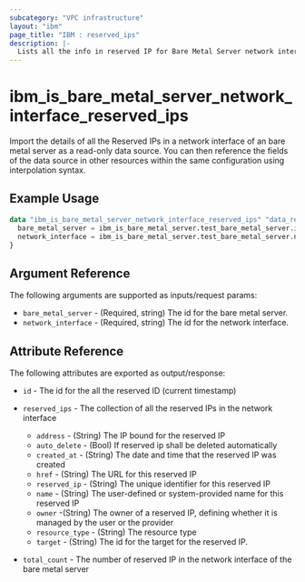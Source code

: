 ```yaml
---
subcategory: "VPC infrastructure"
layout: "ibm"
page_title: "IBM : reserved_ips"
description: |-
  Lists all the info in reserved IP for Bare Metal Server network interface.
---
```


# ibm\_is_bare_metal_server_network_interface_reserved_ips

Import the details of all the Reserved IPs in a network interface of an bare metal server as a read-only data source. You can then reference the fields of the data source in other resources within the same configuration using interpolation syntax.

## Example Usage

```terraform
data "ibm_is_bare_metal_server_network_interface_reserved_ips" "data_reserved_ips" {
  bare_metal_server = ibm_is_bare_metal_server.test_bare_metal_server.id
  network_interface = ibm_is_bare_metal_server.test_bare_metal_server.network_interfaces.0.id
}
```

## Argument Reference

The following arguments are supported as inputs/request params:

* `bare_metal_server` - (Required, string) The id for the bare metal server.
* `network_interface` - (Required, string) The id for the network interface.


## Attribute Reference

The following attributes are exported as output/response:

- `id` - The id for the all the reserved ID (current timestamp)
- `reserved_ips` - The collection of all the reserved IPs in the network interface
   - `address` - (String) The IP bound for the reserved IP
   - `auto_delete` - (Bool) If reserved ip shall be deleted automatically
   - `created_at` - (String) The date and time that the reserved IP was created
   - `href` - (String) The URL for this reserved IP
   - `reserved_ip` - (String) The unique identifier for this reserved IP
   - `name` - (String) The user-defined or system-provided name for this reserved IP
   - `owner` -(String)  The owner of a reserved IP, defining whether it is managed by the user or the provider
   - `resource_type` - (String) The resource type
   - `target` - (String) The id for the target for the reserved IP.

- `total_count` - The number of reserved IP in the network interface of the bare metal server
